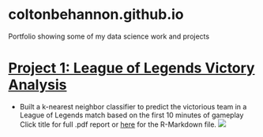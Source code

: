 # coltonbehannon.github.io
Portfolio showing some of my data science work and projects

# [Project 1: League of Legends Victory Analysis](https://github.com/coltonbehannon/LOL-Victory-Analysis/blob/main/LeagueofLegends_Victory_Analysis.pdf)
* Built a k-nearest neighbor classifier to predict the victorious team in a League of Legends match based on the first 10 minutes of gameplay
Click title for full .pdf report or [here](https://github.com/coltonbehannon/LOL-Victory-Analysis/blob/main/LeagueOfLegends_VictoryPredictions.Rmd) for the R-Markdown file.
![](https://github.com/coltonbehannon/coltonbehannon.github.io/blob/main/images/LOL_BlueTeamGold.png)
